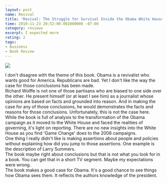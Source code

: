 ```yaml
---
layout: post
name: Revival
title: 'Revival: The Struggle for Survival Inside the Obama White House '
time: 2010-11-23 20:52:00.001000000 -07:00
category: reviews
excerpt: I expected more
rating: 2
tags:
- Business
- Book Review
---
```

<img class="imageOnRight" src="{{ site.imgFolder_reviews }}{{ page.name }}/RevivalCover.jpg">

<div class="stars" title="{{ page.rating }} Stars" data-percent="{{ page.rating }}"></div>

I don't disagree with the theme of this book. Obama is a revivalist who wants good for America. Republicans are bad. Yet I don't like the way the case for those conclusions has been made.  
Richard Wolffe is not one of those partisans who are biased to one side over the other. He present himself (or at least I see him) as a journalist whose opinions are based on facts and grounded into reason. And in making the case for any of those conclusions, he would demonstrates the facts and reasons for those conclusions. Unfortunately, this is not the case here.  
While the book is full of analysis to the transformation of the Obama campaign as it moved to the White House and faced the realities of governing, it's light on reporting. There are no new insights into the White House as you find 'Game Change' does to the 2008 campaigns.  
One thing I really didn't like is making assertions about people and policies without explaining how did you jump to those assertions. One example is the description of Larry Summers.  
The book maybe right about conclusions but that is not what you look for in a book. You can get that in a short TV segment. Maybe my expectations were wrong.  
The book makes a good case for Obama. It's a good chance to see things how Obama sees them. It reflects the authors knowledge of the president.   
